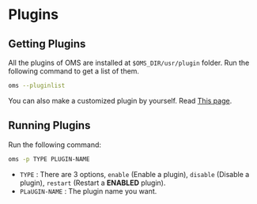 # Plugins

## Getting Plugins

All the plugins of OMS are installed at `$OMS_DIR/usr/plugin` folder. Run the following command to get a list of them.

```sh
oms --pluginlist
```

You can also make a customized plugin by yourself. Read [This page](https://github.com/ohmysh/ohmysh/blob/main/usr/plugin/readme.md).

## Running Plugins

Run the following command:

```sh
oms -p TYPE PLUGIN-NAME
```

- `TYPE` : There are 3 options, `enable` (Enable a plugin), `disable` (Disable a plugin), `restart` (Restart a **ENABLED** plugin).
- `PLaUGIN-NAME` : The plugin name you want.
